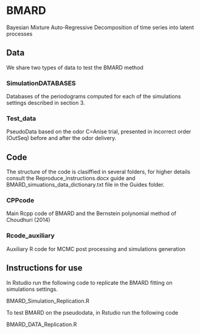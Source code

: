# BMARD
Bayesian Mixture Auto-Regressive Decomposition of time series into latent processes

## Data

We share two types of data to test the BMARD method

### SimulationDATABASES
Databases of the periodograms computed for each of the simulations settings described in section 3.

### Test_data 
PseudoData based on the odor C=Anise trial, presented in incorrect order (OutSeq) before and after the odor delivery.

## Code

The structure of the code is clasiffied in several folders, for higher details consult the Reproduce_instructions.docx guide and BMARD_simuations_data_dictionary.txt file in the Guides folder.

### CPPcode
Main Rcpp code of BMARD and the Bernstein polynomial method of Choudhuri (2014)

### Rcode_auxiliary
Auxiliary R code for MCMC post processing and simulations generation


## Instructions for use

In Rstudio run the following code to replicate the BMARD fitting on simulations settings. 

BMARD_Simulation_Replication.R

To test BMARD on the pseudodata, in Rstudio run the following code

BMARD_DATA_Replication.R
